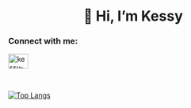 <h1 align="center">👋 Hi, I’m Kessy</h1>

<h3 align="left">Connect with me:</h3>
<p align="left">
<a href="https://linkedin.com/in/kessy-staub-a47b14187/" target="blank"><img align="center" src="https://raw.githubusercontent.com/rahuldkjain/github-profile-readme-generator/master/src/images/icons/Social/linked-in-alt.svg" alt="kessy-staub" height="30" width="40" /></a>
</p>

<br>


[![Top Langs](https://github-readme-stats.vercel.app/api/top-langs/?username=kessystaub&layout=compact)](https://github.com/anuraghazra/github-readme-stats)
